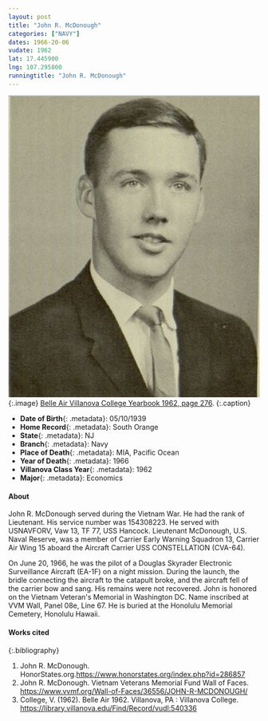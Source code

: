 ```yaml
---
layout: post
title: "John R. McDonough"
categories: ["NAVY"]
dates: 1966-20-06
vudate: 1962
lat: 17.445900
lng: 107.295800
runningtitle: "John R. McDonough"
---
```


![John R. McDonough](images/JohnMcDonough.png)
   {:.image}
[Belle Air Villanova College Yearbook 1962, page 276](https://library.villanova.edu/Find/Record/vudl:540336).
  {:.caption}

* **Date of Birth**{: .metadata}: 05/10/1939
* **Home Record**{: .metadata}: South Orange
* **State**{: .metadata}: NJ
* **Branch**{: .metadata}: Navy
* **Place of Death**{: .metadata}: MIA, Pacific Ocean
* **Year of Death**{: .metadata}: 1966
* **Villanova Class Year**{: .metadata}: 1962
* **Major**{: .metadata}: Economics

#### About

John R. McDonough served during the Vietnam War. He had the rank of Lieutenant. His service number was 154308223. He served with USNAVFORV, Vaw 13, TF 77, USS Hancock. Lieutenant McDonough, U.S. Naval Reserve, was a member of Carrier Early Warning Squadron 13, Carrier Air Wing 15 aboard the Aircraft Carrier USS CONSTELLATION (CVA-64).

On June 20, 1966, he was the pilot of a Douglas Skyrader Electronic Surveillance Aircraft (EA-1F) on a night mission. During the launch, the bridle connecting the aircraft to the catapult broke, and the aircraft fell of the carrier bow and sang. His remains were not recovered. John is honored on the Vietnam Veteran's Memorial in Washington DC. Name inscribed at VVM Wall, Panel 08e, Line 67. He is buried at the Honolulu Memorial Cemetery, Honolulu Hawaii.

#### Works cited

{:.bibliography}
1. John R. McDonough. HonorStates.org.<https://www.honorstates.org/index.php?id=286857>
2. John R. McDonough. Vietnam Veterans Memorial Fund Wall of Faces. <https://www.vvmf.org/Wall-of-Faces/36556/JOHN-R-MCDONOUGH/>
3. College, V. (1962). Belle Air 1962. Villanova, PA : Villanova College. <https://library.villanova.edu/Find/Record/vudl:540336>

